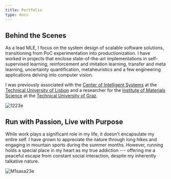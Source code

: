 ```yaml
---
title: Portfolio
type: docs
---
```


## **Behind the Scenes**

As a lead MLE, I focus on the system design of scalable software solutions, transitioning from PoC experimentation into productionization. I have worked in projects that enclose state-of-the-art implementations in self-supervised learning, reinforcement and imitation learning, transfer and meta learning, uncertainty quantification, metaheuristics and a few engineering applications delving into computer vision.

I was previously associated with the [Center of Intelligent Systems](https://csi.idmec.tecnico.ulisboa.pt/) at the [Technical University of Lisbon](https://tecnico.ulisboa.pt/en/) and a researcher for the [Institute of Materials Science](https://www.tugraz.at/institute/imat/home) at the [Technical University of Graz](https://www.tugraz.at/en/home). 


![1223e](https://live.staticflickr.com/65535/53729234907_9e1594ce05_c.jpg)

## **Run with Passion, Live with Purpose**

While work plays a significant role in my life, it doesn't encapsulate my entire self. I have grown to appreciate the nature through long hikes and engaging in mountain sports during the summer months. However, running holds a special place in my heart as my true addiction --- offering me a peaceful escape from constant social interaction, despite my inherently talkative nature.

![M1sasa23e](https://live.staticflickr.com/65535/53747266535_c73e895dee_c.jpg)


